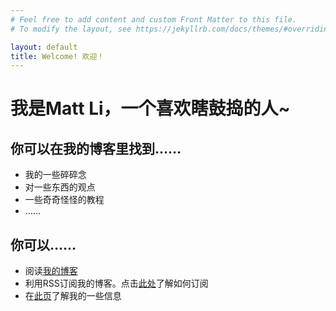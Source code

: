 ```yaml
---
# Feel free to add content and custom Front Matter to this file.
# To modify the layout, see https://jekyllrb.com/docs/themes/#overriding-theme-defaults

layout: default
title: Welcome! 欢迎！
---
```

# 我是Matt Li，一个喜欢瞎鼓捣的人~

## 你可以在我的博客里找到……
- 我的一些碎碎念
- 对一些东西的观点
- 一些奇奇怪怪的教程
- ……

## 你可以……
- 阅读[我的博客](/blog)
- 利用RSS订阅我的博客。点击[此处](subscribe-rss)了解如何订阅
- 在[此页](about)了解我的一些信息